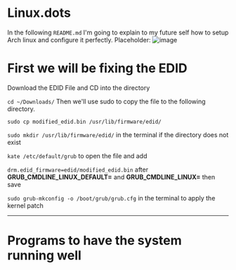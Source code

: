 # Linux.dots



In the following `README.md` I'm going to explain to my future self how to setup Arch linux and configure it perfectly.
Placeholder:
![image](https://github.com/martinjrrr/Linux.dots/assets/91160845/a30f2fb4-e60a-46a6-9899-ae976429bf53)

# First we will be fixing the EDID 


Download the EDID File and CD into the directory

`cd ~/Downloads/` Then we'll use sudo to copy the file to the following directory.

`sudo cp modified_edid.bin /usr/lib/firmware/edid/`

`sudo mkdir /usr/lib/firmware/edid/` in the terminal if the directory does not exist

`kate /etc/default/grub` to open the file and add

`drm.edid_firmware=edid/modified_edid.bin` 
after **GRUB_CMDLINE_LINUX_DEFAULT=** and **GRUB_CMDLINE_LINUX=** then save

`sudo grub-mkconfig -o /boot/grub/grub.cfg` in the terminal to apply the kernel patch

_____________________________________________________________________________________

# Programs to have the system running well
